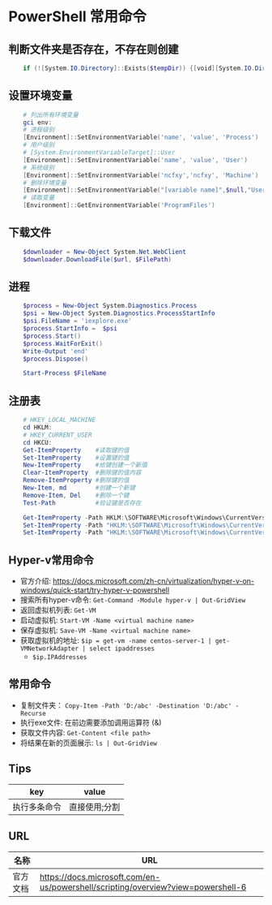 # PowerShell 常用命令

## 判断文件夹是否存在，不存在则创建

```PowerShell
    if (![System.IO.Directory]::Exists($tempDir)) {[void][System.IO.Directory]::CreateDirectory($tempDir)}
```

## 设置环境变量

```PowerShell
    # 列出所有环境变量
    gci env:
    # 进程级别
    [Environment]::SetEnvironmentVariable('name', 'value', 'Process')
    # 用户级别
    # [System.EnvironmentVariableTarget]::User
    [Environment]::SetEnvironmentVariable('name', 'value', 'User')
    # 系统级别
    [Environment]::SetEnvironmentVariable('ncfxy','ncfxy', 'Machine')
    # 删除环境变量
    [Environment]::SetEnvironmentVariable("[variable name]",$null,"User")
    # 读取变量
    [Environment]::GetEnvironmentVariable('ProgramFiles')
```

## 下载文件

```PowerShell
    $downloader = New-Object System.Net.WebClient
    $downloader.DownloadFile($url, $FilePath)
```

## 进程

```PowerShell
    $process = New-Object System.Diagnostics.Process
    $psi = New-Object System.Diagnostics.ProcessStartInfo
    $psi.FileName = 'iexplore.exe'
    $process.StartInfo =  $psi
    $process.Start()
    $process.WaitForExit()
    Write-Output 'end'
    $process.Dispose()
```

```PowerShell
    Start-Process $FileName
```

## 注册表

```PowerShell
    # HKEY_LOCAL_MACHINE
    cd HKLM:
    # HKEY_CURRENT_USER
    cd HKCU:
    Get-ItemProperty    #读取键的值
    Set-ItemProperty    #设置键的值
    New-ItemProperty    #给键创建一个新值
    Clear-ItemProperty  #删除键的值内容
    Remove-ItemProperty #删除键的值
    New-Item, md        #创建一个新键
    Remove-Item, Del    #删除一个键
    Test-Path           #验证键是否存在

    Get-ItemProperty -Path HKLM:\SOFTWARE\Microsoft\Windows\CurrentVersion -Name "ProgramFilesDir"
    Set-ItemProperty -Path "HKLM:\SOFTWARE\Microsoft\Windows\CurrentVersion" -Name "ProgramFilesDir" -Value "D:\ncfxy\software"
    Set-ItemProperty -Path "HKLM:\SOFTWARE\Microsoft\Windows\CurrentVersion" -Name "ProgramFilesDir (x86)" -Value "D:\ncfxy\software"
```

## Hyper-v常用命令

- 官方介绍: <https://docs.microsoft.com/zh-cn/virtualization/hyper-v-on-windows/quick-start/try-hyper-v-powershell>
- 搜索所有hyper-v命令: `Get-Command -Module hyper-v | Out-GridView`
- 返回虚拟机列表: `Get-VM`
- 启动虚拟机: `Start-VM -Name <virtual machine name>`
- 保存虚拟机: `Save-VM -Name <virtual machine name>`
- 获取虚拟机的地址: `$ip = get-vm -name centos-server-1 | get-VMNetworkAdapter | select ipaddresses`
   - `$ip.IPAddresses`


## 常用命令

- 复制文件夹： `Copy-Item -Path 'D:/abc' -Destination 'D:/abc' -Recurse`
- 执行exe文件: 在前边需要添加调用运算符 (&)
- 获取文件内容: `Get-Content <file path>`
- 将结果在新的页面展示: `ls | Out-GridView`

## Tips

| key          | value         |
|--------------|---------------|
| 执行多条命令 | 直接使用;分割 |

## URL

| 名称     | URL                                                                              |
|--------|----------------------------------------------------------------------------------|
| 官方文档 | https://docs.microsoft.com/en-us/powershell/scripting/overview?view=powershell-6 |